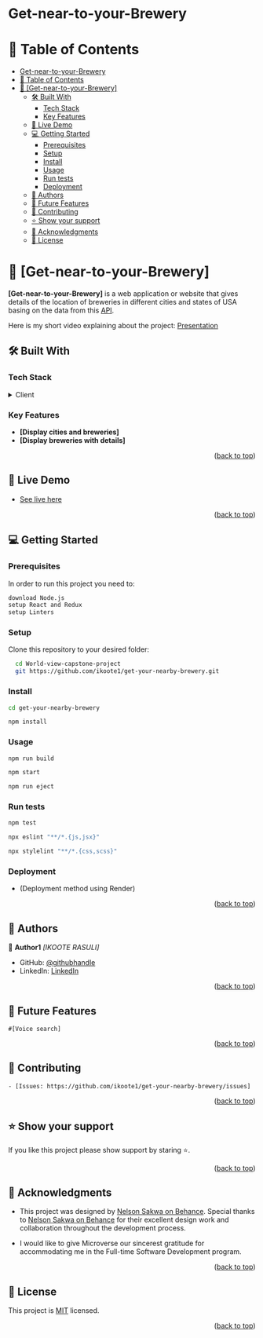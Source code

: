 # Get-near-to-your-Brewery
<a name="readme-top"></a>

<!-- TABLE OF CONTENTS -->

# 📗 Table of Contents

- [Get-near-to-your-Brewery](#get-near-to-your-brewery)
- [📗 Table of Contents](#-table-of-contents)
- [📖 \[Get-near-to-your-Brewery\] ](#-get-near-to-your-brewery-)
  - [🛠 Built With ](#-built-with-)
    - [Tech Stack ](#tech-stack-)
    - [Key Features ](#key-features-)
  - [🚀 Live Demo ](#-live-demo-)
  - [💻 Getting Started ](#-getting-started-)
    - [Prerequisites](#prerequisites)
    - [Setup](#setup)
    - [Install](#install)
    - [Usage](#usage)
    - [Run tests](#run-tests)
    - [Deployment](#deployment)
  - [👥 Authors ](#-authors-)
  - [🔭 Future Features ](#-future-features-)
  - [🤝 Contributing ](#-contributing-)
  - [⭐️ Show your support ](#️-show-your-support-)
  - [🙏 Acknowledgments ](#-acknowledgments-)
  - [📝 License ](#-license-)

<!-- PROJECT DESCRIPTION -->

# 📖 [Get-near-to-your-Brewery] <a name="about-project"></a>

**[Get-near-to-your-Brewery]** is a web application or website that gives details of the location of breweries in different cities and states of USA basing on the data from this [API](https://api.openbrewerydb.org/v1/breweries).

Here is my short video explaining about the project: [Presentation](#)

## 🛠 Built With <a name="built-with"></a>

### Tech Stack <a name="tech-stack"></a>

<details>
  <summary>Client</summary>
  <ul>
    <li><a href="https://html.com/">HTML</a></li>
    <li><a href="https://www.w3.org/Style/CSS/">CSS</a></li>
    <li><a href="https://www.javascript.com/">JavaScript</a></li>
    <li><a href="https://react.dev/">React</a></li>
    <li><a href="https://redux.js.org/">Redux</a></li>
  </ul>
</details>

<!-- Features -->

### Key Features <a name="key-features"></a>

- **[Display cities and breweries]**
- **[Display breweries with details]**

<p align="right">(<a href="#readme-top">back to top</a>)</p>

<!-- LIVE DEMO -->

## 🚀 Live Demo <a name="live-demo"></a>

- [See live here](https://ikoote1.github.io/get-your-nearby-brewery/)

<p align="right">(<a href="#readme-top">back to top</a>)</p>

<!-- GETTING STARTED -->

## 💻 Getting Started <a name="getting-started"></a>

### Prerequisites

In order to run this project you need to:

```sh
download Node.js
setup React and Redux
setup Linters
```

### Setup

Clone this repository to your desired folder:

```sh
  cd World-view-capstone-project
  git https://github.com/ikoote1/get-your-nearby-brewery.git
```
### Install
 
 ```sh
 cd get-your-nearby-brewery
 ```
 ```sh
 npm install
 ```

### Usage

```sh
npm run build
```
```sh
npm start
```
```sh
npm run eject
```

### Run tests

```sh
npm test
```

```sh
npx eslint "**/*.{js,jsx}"
```
```sh
npx stylelint "**/*.{css,scss}"
```

### Deployment

- (Deployment method using Render)

<p align="right">(<a href="#readme-top">back to top</a>)</p>

<!-- AUTHORS -->

## 👥 Authors <a name="authors"></a>

👤 **Author1**
 *[IKOOTE RASULI]*
 
- GitHub: [@githubhandle](https://github.com/ikoote1/)
- LinkedIn: [LinkedIn](https://www.linkedin.com/in/ikooterasuli)

<p align="right">(<a href="#readme-top">back to top</a>)</p>

<!-- FUTURE FEATURES -->

## 🔭 Future Features <a name="future-features"></a>
    #[Voice search]

<p align="right">(<a href="#readme-top">back to top</a>)</p>

<!-- CONTRIBUTING -->

## 🤝 Contributing <a name="contributing"></a>

    - [Issues: https://github.com/ikoote1/get-your-nearby-brewery/issues]
    
<p align="right">(<a href="#readme-top">back to top</a>)</p>

<!-- SUPPORT -->

## ⭐️ Show your support <a name="support"></a>

If you like this project please show support by staring ⭐️.

<p align="right">(<a href="#readme-top">back to top</a>)</p>

<!-- ACKNOWLEDGEMENTS -->

## 🙏 Acknowledgments <a name="acknowledgements"></a>

* This project was designed by [Nelson Sakwa on Behance](https://www.behance.net/sakwadesignstudio).
 Special thanks to [Nelson Sakwa on Behance](https://www.behance.net/sakwadesignstudio) for their excellent design work and collaboration throughout the development process.

* I would like to give Microverse our sincerest gratitude for accommodating me in the Full-time Software Development program.

<p align="right">(<a href="#readme-top">back to top</a>)</p>

<!-- LICENSE -->

## 📝 License <a name="license"></a>

This project is [MIT](./LICENSE) licensed.

<p align="right">(<a href="#readme-top">back to top</a>)</p>
